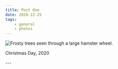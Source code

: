 ```yaml
---
title: Post One
date: 2020-12-25
tags: 
    - general
    - photos
---
```

<p><img src="/assets/images/wheel.jpg" alt="Frosty trees seen through a large hamster wheel." /></p>
<p>Christmas Day, 2020</p>
---

